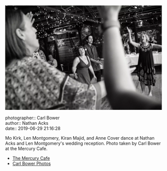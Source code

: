 ![Mo Kirk, Len Montgomery, Kiran Majid, and Anne Cover dance](assets/2019-06-29-set-4-the-dance-34.webp)

photographer:: Carl Bower  
author:: Nathan Acks  
date:: 2019-06-29 21:16:28

Mo Kirk, Len Montgomery, Kiran Majid, and Anne Cover dance at Nathan Acks and Len Montgomery's wedding reception. Photo taken by Carl Bower at the Mercury Cafe.

* [The Mercury Cafe](http://mercurycafe.com)
* [Carl Bower Photos](https://carlbowerphotos.com)
